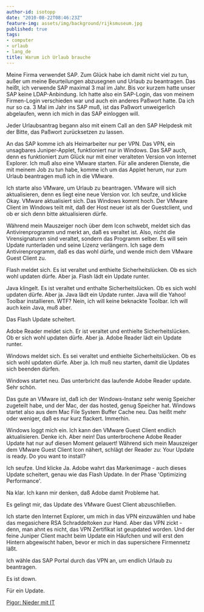 ```yaml
---
author-id: isotopp
date: "2010-08-22T08:46:23Z"
feature-img: assets/img/background/rijksmuseum.jpg
published: true
tags:
- computer
- urlaub
- lang_de
title: Warum ich Urlaub brauche
---
```

Meine Firma verwendet SAP. Zum Glück habe ich damit nicht viel zu tun, außer
um meine Beurteilungen abzusegnen und Urlaub zu beantragen. Das heißt, ich
verwende SAP maximal 3 mal im Jahr. Bis vor kurzem hatte unser SAP keine
LDAP-Anbindung. Ich hatte also ein SAP-Login, das von meinem Firmen-Login
verschieden war und auch ein anderes Paßwort hatte. Da ich nur so ca. 3 Mal
im Jahr ins SAP muß, ist das Paßwort unweigerlich abgelaufen, wenn ich mich
in das SAP einloggen will.

Jeder Urlaubsantrag begann also mit einem Call an den SAP Helpdesk mit der
Bitte, das Paßwort zurücksetzen zu lassen.

An das SAP komme ich als Heimarbeiter nur per VPN. Das VPN, ein unsagbares
Juniper-Applet, funktioniert nur in Windows. Das SAP auch, denn es
funktioniert zum Glück nur mit einer veralteten Version von Internet
Explorer. Ich muß also eine VMware starten. Für alle anderen Dienste, die
mit meinem Job zu tun habe, komme ich um das Applet herum, nur zum Urlaub
beantragen muß ich in die VMware.

Ich starte also VMware, um Urlaub zu beantragen. VMware will sich
aktualisieren, denn es liegt eine neue Version vor. Ich seufze, und klicke
Okay. VMware aktualisiert sich. Das Windows kommt hoch. Der VMware Client im
Windows teilt mit, daß der Host neuer ist als der Guestclient, und ob er
sich denn bitte aktualisieren dürfe.

Während mein Mauszeiger noch über dem Icon schwebt, meldet sich das
Antivirenprogramm und merkt an, daß es veraltet ist. Also, nicht die
Virensignaturen sind veraltet, sondern das Programm selber. Es will sein
Update runterladen und seine Lizenz verlängern. Ich sage dem
Antivirenprogramm, daß es das wohl dürfe, und wende mich dem VMware Guest
Client zu.

Flash meldet sich. Es ist veraltet und enthielte Sicherheitslücken. Ob es
sich wohl updaten dürfe. Aber ja. Flash lädt ein Update runter.

Java klingelt. Es ist veraltet und enthalte Sicherheitslücken. Ob es sich
wohl updaten dürfe. Aber ja. Java lädt ein Update runter. Java will die
Yahoo! Toolbar installieren. WTF? Nein, ich will keine beknackte Toolbar.
Ich will auch kein Java, muß aber.

Das Flash Update scheitert.

Adobe Reader meldet sich. Er ist veraltet und enthielte Sicherheitslücken.
Ob er sich wohl updaten dürfe. Aber ja. Adobe Reader lädt ein Update runter.

Windows meldet sich. Es sei veraltet und enthielte Sicherheitslücken. Ob es
sich wohl updaten dürfe. Aber ja. Ich muß neu starten, damit die Updates
sich beenden dürfen.

Windows startet neu. Das unterbricht das laufende Adobe Reader update. Sehr
schön.

Das gute an VMware ist, daß ich der Windows-Instanz sehr wenig Speicher
zugeteilt habe, und der Mac, der das hosted, genug Speicher hat. Windows
startet also aus dem Mac File System Buffer Cache neu. Das heißt mehr oder
weniger, daß es nur kurz flackert. Immerhin.

Windows loggt mich ein. Ich kann den VMware Guest Client endlich
aktualisieren. Denke ich. Aber nein! Das unterbrochene Adobe Reader Update
hat nur auf diesen Moment gelauert! Während sich mein Mauszeiger dem VMware
Guest Client Icon nähert, schlägt der Reader zu: Your Update is ready. Do
you want to install?

Ich seufze. Und klicke Ja. Adobe wahrt das Markenimage - auch dieses Update
scheitert, genau wie das Flash Update. In der Phase 'Optimizing
Performance'.

Na klar. Ich kann mir denken, daß Adobe damit Probleme hat.

Es gelingt mir, das Update des VMware Guest Client abzuschließen.

Ich starte den Internet Explorer, um mich in das VPN einzuwählen und habe
das megasichere RSA Schraddeltoken zur Hand. Aber das VPN zickt - denn, man
ahnt es nicht, das VPN Zertifikat ist geupdated worden. Und der feine
Juniper Client macht beim Update ein Häufchen und will erst den Hintern
abgewischt haben, bevor er mich in das supersichere Firmennetz läßt.

Ich wähle das SAP Portal durch das VPN an, um endlich Urlaub zu beantragen.

Es ist down.

Für ein Update.

[Pigor: Nieder mit IT](http://www.youtube.com/watch?v=BKfTlJ06Eu0)
